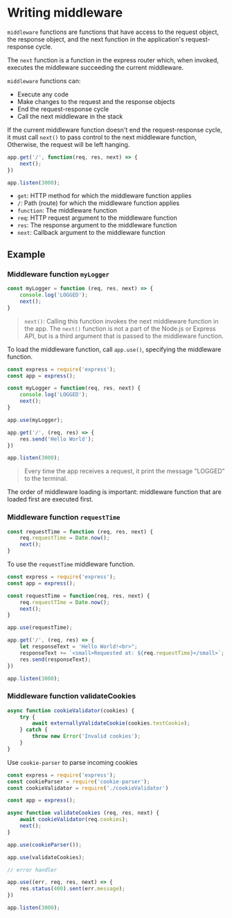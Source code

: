 # Writing middleware

`middleware` functions are functions that have access to the request object, the response object, and the next function in the application's request-response cycle.

The `next` function is a function in the express router which, when invoked, executes the middleware succeeding the current middleware.

`middleware` functions can:

- Execute any code
- Make changes to the request and the response objects
- End the request-response cycle
- Call the next middleware in the stack

If the current middleware function doesn't end the request-response cycle, it must call `next()` to pass control to the next middleware function, Otherwise, the request will be left hanging.

```javascript
app.get('/', function(req, res, next) => {
    next();
})

app.listen(3000);
```

- `get`: HTTP method for which the middleware function applies
- `/`: Path (route) for which the middleware function applies
- `function`: The middleware function
- `req`: HTTP request argument to the middleware function
- `res`: The response argument to the middleware function
- `next`: Callback argument to the middleware function

## Example

### Middleware function `myLogger`

```javascript
const myLogger = function (req, res, next) => {
    console.log('LOGGED');
    next();
}
```

> `next()`: Calling this function invokes the next middleware function in the app. The `next()` function is not a part of the Node.js or Express API, but is a third argument that is passed to the middleware function.

To load the middleware function, call `app.use()`, specifying the middleware function.

```javascript
const express = require('express');
const app = express();

const myLogger = function(req, res, next) {
    console.log('LOGGED');
    next();
}

app.use(myLogger);

app.get('/', (req, res) => {
    res.send('Hello World');
})

app.listen(3000);
```

> Every time the app receives a request, it print the message "LOGGED" to the terminal.

The order of middleware loading is important: middleware function that are loaded first are executed first.

### Middleware function `requestTime`

```javascript
const requestTime = function (req, res, next) {
    req.requestTime = Date.now();
    next();
}
```

To use the `requestTime` middleware function.

```javascript
const express = require('express');
const app = express();

const requestTime = function(req, res, next) {
    req.requestTIme = Date.now();
    next();
}

app.use(requestTime);

app.get('/', (req, res) => {
    let responseText = 'Hello World!<br>";
    responseText += `<small>Requested at: ${req.requestTime}</small>`;
    res.send(responseText);
})

app.listen(3000);
```

### Middleware function validateCookies

```javascript
async function cookieValidator(cookies) {
    try {
        await externallyValidateCookie(cookies.testCookie);
    } catch {
        throw new Error('Invalid cookies');
    }
}
```

Use `cookie-parser` to parse incoming cookies

```javascript
const express = require('express');
const cookieParser = require('cookie-parser');
const cookieValidator = require('./cookieValidator') 

const app = express();

async function validateCookies (req, res, next) {
    await cookieValidator(req.cookies);
    next();
}

app.use(cookieParser());

app.use(validateCookies);

// error handler

app.use((err, req, res, next) => {
    res.status(400).sent(err.message);
})

app.listen(3000);
```
